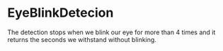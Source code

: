 # EyeBlinkDetecion
The detection stops when we blink our eye for more than 4 times and it returns the seconds we withstand without blinking.

